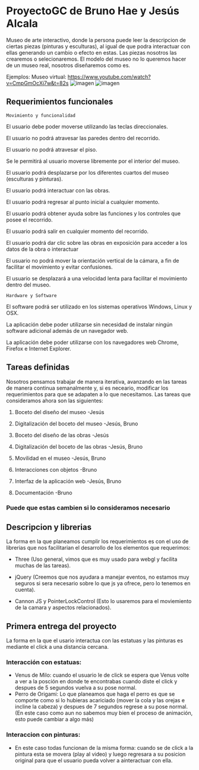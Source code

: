 # ProyectoGC de Bruno Hae y Jesús Alcala

Museo de arte interactivo, donde la persona puede leer la descripcion de ciertas piezas (pinturas y esculturas), al igual de que podra interactuar con ellas generando un cambio o efecto en estas. Las piezas nosotros las crearemos o selecionaremos. El modelo del museo no lo queremos hacer de un museo real, nosotros diseñaremos como es.

Ejemplos:
Museo virtual: https://www.youtube.com/watch?v=CmpGmOcXj7w&t=82s
![imagen](https://user-images.githubusercontent.com/61795705/131900296-4ac3c656-46f6-4ab1-85a2-6578f7cb4f9c.png)
![imagen](https://user-images.githubusercontent.com/61795705/131900409-2005ad3c-b226-4908-ba6e-13c322a1d175.png)


## Requerimientos funcionales 

	Movimiento y funcionalidad
	
El usuario debe poder moverse utilizando las teclas direccionales.

El usuario no podrá atravesar las paredes dentro del recorrido.

El usuario no podrá atravesar el piso.

Se le permitirá al usuario moverse libremente por el interior del museo.

El usuario podrá desplazarse por los diferentes cuartos del museo (esculturas y pinturas).

El usuario podrá interactuar con las obras.

El usuario podrá regresar al punto inicial a cualquier momento.

El usuario podrá obtener ayuda sobre las funciones y los controles que posee el recorrido.

El usuario podrá salir en cualquier momento del recorrido.

El usuario podrá dar clic sobre las obras en exposición para acceder a los datos de la obra o interactuar

El usuario no podrá mover la orientación vertical de la cámara, a fin de facilitar el movimiento y evitar confusiones.

El usuario se desplazará a una velocidad lenta para facilitar el movimiento dentro del museo.

	Hardware y Software
	
El software podrá ser utilizado en los sistemas operativos Windows, Linux y OSX.

La aplicación debe poder utilizarse sin necesidad de instalar ningún software adicional además de un navegador web.

La aplicación debe poder utilizarse con los navegadores web Chrome, Firefox e Internet Explorer.



## Tareas definidas
Nosotros pensamos trabajar de manera iterativa, avanzando en las tareas de manera continua semanalmente y, si es neceario, modificar los requerimientos para que se adapaten a lo que necesitamos. Las tareas que consideramos ahora son las siguientes:

1. Boceto del diseño del museo -Jesús

2. Digitalización del boceto del museo -Jesús, Bruno

3. Boceto del diseño de las obras -Jesús

4. Digitalización del boceto de las obras -Jesús, Bruno

5. Movilidad en el museo -Jesús, Bruno

6. Interacciones con objetos -Bruno

7. Interfaz de la aplicación web -Jesús, Bruno

8. Documentación -Bruno

### Puede que estas cambien si lo consideramos necesario


## Descripcion y librerias

La forma en la que planeamos cumplir los requerimientos es con el uso de librerias que nos facilitarian el desarrollo de los elementos que requerimos:

* Three (Uso general, vimos que es muy usado para webgl y facilita muchas de las tareas).

* jQuery (Creemos que nos ayudara a manejar eventos, no estamos muy seguros si sera necesario sobre lo que js ya ofrece, pero lo tenemos en cuenta).

* Cannon JS y PointerLockControl (Esto lo usaremos para el moviemiento de la camara y aspectos relacionados).



## Primera entrega del proyecto 

La forma en la que el usario interactua con las estatuas y las pinturas es mediante el click a una distancia cercana.

### Interacción con estatuas:

* Venus de Milo: cuando el usuario le de click se espera que Venus volte a ver a la posción en donde te encontrabas cuando diste el click y despues de 5 segundos vuelva a su pose normal.
* Perro de Origami: Lo que planeamos que haga el perro es que se comporte como si lo hubieras acariciado (mover la cola y las orejas e incline la cabeza) y despues de 7 segundos regrese a su pose normal. (En este caso como aun no sabemos muy bien el proceso de animación, esto puede cambiar a algo más)

### Interaccion con pinturas:

* En este caso todas funcionan de la misma forma: cuando se de click a la pintura esta se movera (play al video) y luego regresara a su posicion original para que el usuario pueda volver a ainteractuar con ella.
	

